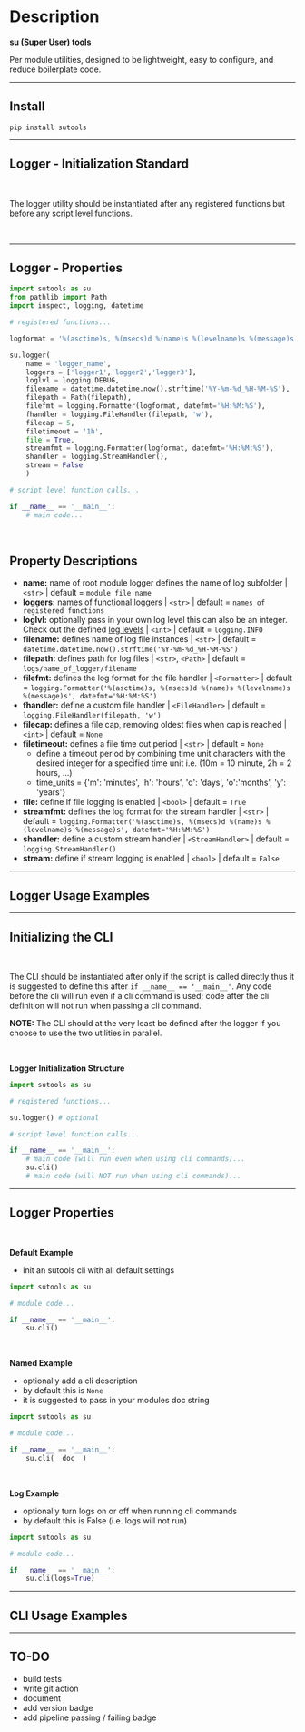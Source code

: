 # Description
**su (Super User) tools**

Per module utilities, designed to be lightweight, easy to configure, and reduce boilerplate code.

***

## Install
```
pip install sutools
```
***

## Logger - Initialization Standard

</br>

The logger utility should be instantiated after any registered functions but before any script level functions.


</br>

***
## Logger - Properties

```python
import sutools as su
from pathlib import Path
import inspect, logging, datetime

# registered functions...

logformat = '%(asctime)s, %(msecs)d %(name)s %(levelname)s %(message)s'

su.logger(
    name = 'logger_name', 
    loggers = ['logger1','logger2','logger3'], 
    loglvl = logging.DEBUG,
    filename = datetime.datetime.now().strftime('%Y-%m-%d_%H-%M-%S'), 
    filepath = Path(filepath),
    filefmt = logging.Formatter(logformat, datefmt='%H:%M:%S'), 
    fhandler = logging.FileHandler(filepath, 'w'),
    filecap = 5, 
    filetimeout = '1h',
    file = True, 
    streamfmt = logging.Formatter(logformat, datefmt='%H:%M:%S'),
    shandler = logging.StreamHandler(),
    stream = False
    )

# script level function calls...

if __name__ == '__main__':
    # main code...
```
</br>

## Property Descriptions
* **name:** name of root module logger defines the name of log subfolder | `<str>` | default = `module file name`
* **loggers:** names of functional loggers | `<str>` | default = `names of registered functions`
* **loglvl:** optionally pass in your own log level this can also be an integer. Check out the defined [log levels](https://docs.python.org/3/library/logging.html#logging-levels) | `<int>` | default = `logging.INFO`
* **filename:** defines name of log file instances | `<str>` | default = `datetime.datetime.now().strftime('%Y-%m-%d_%H-%M-%S')`
* **filepath:** defines path for log files | `<str>`, `<Path>` | default = `logs/name_of_logger/filename`
* **filefmt:** defines the log format for the file handler | `<Formatter>` | default = `logging.Formatter('%(asctime)s, %(msecs)d %(name)s %(levelname)s %(message)s', datefmt='%H:%M:%S')`
* **fhandler:** define a custom file handler | `<FileHandler>` | default = `logging.FileHandler(filepath, 'w')`
* **filecap:** defines a file cap, removing oldest files when cap is reached | `<int>` | default = `None`
* **filetimeout:** defines a file time out period | `<str>` | default = `None`
  * define a timeout period by combining time unit characters with the desired integer for a specified time unit i.e. (10m = 10 minute, 2h = 2 hours, ...)
  * time_units = {'m': 'minutes', 'h': 'hours', 'd': 'days', 'o':'months', 'y': 'years'}
* **file:** define if file logging is enabled | `<bool>` | default = `True`
* **streamfmt:** defines the log format for the stream handler | `<str>` | default = `logging.Formatter('%(asctime)s, %(msecs)d %(name)s %(levelname)s %(message)s', datefmt='%H:%M:%S')`
* **shandler:** define a custom stream handler | `<StreamHandler>` | default = `logging.StreamHandler()`
* **stream:** define if stream logging is enabled | `<bool>` | default = `False`

***

## Logger Usage Examples

***

## Initializing the CLI
</br>

The CLI should be instantiated after only if the script is called directly thus it is suggested to define this after `if __name__ == '__main__'`. Any code before the cli will run even if a cli command is used; code after the cli definition will not run when passing a cli command. 

**NOTE:** The CLI should at the very least be defined after the logger if you choose to use the two utilities in parallel.

</br>

**Logger Initialization Structure**
```python
import sutools as su

# registered functions...

su.logger() # optional

# script level function calls...

if __name__ == '__main__':
    # main code (will run even when using cli commands)...
    su.cli()
    # main code (will NOT run when using cli commands)...
```

***
## Logger Properties
</br>

**Default Example**
* init an sutools cli with all default settings
```python
import sutools as su

# module code...

if __name__ == '__main__':
    su.cli()
```

</br>

**Named Example**
* optionally add a cli description 
* by default this is `None`
* it is suggested to pass in your modules doc string
```python
import sutools as su

# module code...

if __name__ == '__main__':
    su.cli(__doc__)
```

</br>

**Log Example**
* optionally turn logs on or off when running cli commands
* by default this is False (i.e. logs will not run)
```python
import sutools as su

# module code...

if __name__ == '__main__':
    su.cli(logs=True)
```

***

## CLI Usage Examples

***

## TO-DO
* build tests
* write git action
* document
* add version badge
* add pipeline passing / failing badge
